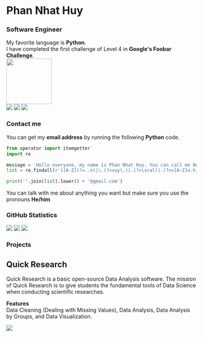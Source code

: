 Phan Nhat Huy
===
<h3>Software Engineer</h3>

My favorite language is **Python**.
<br>I have completed the first challenge of Level 4 in **Google's Foobar Challenge**.<br>
<a href="https://stackoverflow.com/users/14185615/phan-nhat-huy?tab=profile">
<img src="https://cdn0.iconfinder.com/data/icons/social-media-2183/512/social__media__social_media__stackoverflow_-128.png" width="120" height="120"></a>
<br>
<a href="https://twitter.com/pnhathuy07">
<img src="https://cdn3.iconfinder.com/data/icons/capsocial-round/500/twitter-32.png"></a>
<a href="https://stackexchange.com/users/19398513/phan-nhat-huy">
<img src="https://cdn3.iconfinder.com/data/icons/popular-services-brands-vol-2/512/stackexchange-32.png"></a>
<a href="https://github.com/pnhathuy07"><img src="https://cdn4.iconfinder.com/data/icons/miu-flat-social/60/github-32.png"></a>

<h3>Contact me</h3>

You can get my **email address** by running the following **Python** code.
```python
from operator import itemgetter
import re

message = 'Hello everyone, my name is Phan Nhat Huy. You can call me Noah. I am interested in Software Programming, Mathematics, and Cryptography. In fact, this message is encrypted and the only way that you can decrypt the message is to run this code!'
list = re.findall(r'([A-Z](?=..n)|\.(?<=uy\.)|.(?=\scal)|.(?<=[A-Z]o.h)|a(?=m\s)|.(?=wa)(?<=of.)|.(?=e)(?<=\s[A-Z][a-z]{3})|[a-z](?=\s)(?<=you)|[a-z](?=p.)(?<=de.r.))', message) + [str(x) for x in itemgetter(0, -3)(range(10))]

print(''.join(list).lower() + '@gmail.com')
```
You can talk with me about anything you want but make sure you use the pronouns **He/him**

<h3>GitHub Statistics</h3>
<img src="https://github-readme-streak-stats.herokuapp.com/?user=pnhathuy07">
<img src="https://github-readme-stats.vercel.app/api?username=pnhathuy07&show_icons=true&show_icons=true&theme=buefy&count_private=true&cache_seconds=1800&line_height=24">
<img src="https://github-readme-stats.vercel.app/api/top-langs/?username=pnhathuy07&show_icons=true&theme=buefy&layout=compact&cache_seconds=1800&langs_count=8">

<h3>Projects</h3>

<h2>Quick Research</h2>

Quick Research is a basic open-source Data Analysis software. The mission of Quick Research is to give students the fundamental tools of Data Science when conducting scientific researches.

**Features**<br>
Data Cleaning (Dealing with Missing Values), Data Analysis, Data Analysis by Groups, and Data Visualization.

<img src="https://github-readme-stats.vercel.app/api/pin/?username=pnhathuy07&repo=quick-research&show_owner=True">
